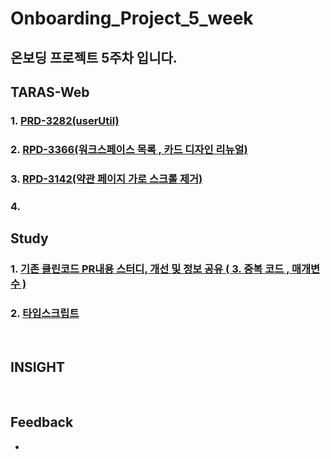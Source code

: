 # Onboarding_Project_5_week

## 온보딩 프로젝트 5주차 입니다.

## TARAS-Web
### 1. [PRD-3282(userUtil)](https://github.com/twinnylab/taras-web/pull/216)
### 2. [RPD-3366(워크스페이스 목록 , 카드 디자인 리뉴얼)](https://github.com/twinnylab/taras-web/pull/221)
### 3. [RPD-3142(약관 페이지 가로 스크롤 제거)](https://github.com/twinnylab/taras-web/pull/225)
### 4. 

## Study
### 1. [기존 클린코드 PR내용 스터디, 개선 및 정보 공유 ( 3. 중복 코드 , 매개변수 )](https://github.com/yechanTW/CleanCoding)
### 2. [타입스크립트]()
</br>

## INSIGHT

</br>

## Feedback
- 

